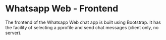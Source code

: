 # Whatsapp Web - Frontend
The frontend of the Whatsapp Web chat app is built using Bootstrap. 
It has the facility of selecting a pprofile and send chat messages (client only, no server).
